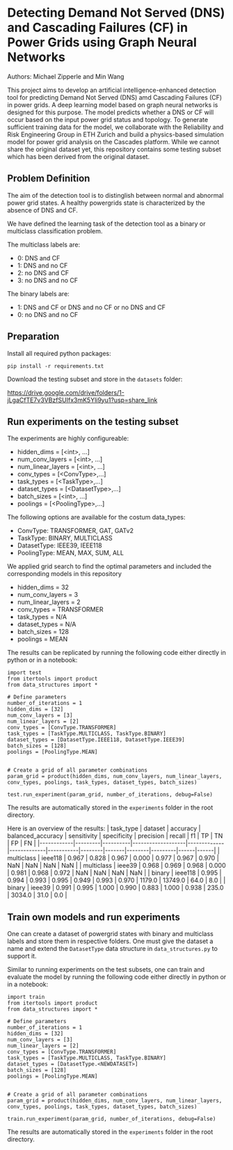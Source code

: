 # Detecting Demand Not Served (DNS) and Cascading Failures (CF) in Power Grids using Graph Neural Networks

Authors: Michael Zipperle and Min Wang 

This project aims to develop an artificial intelligence-enhanced detection tool for predicting Demand Not Served (DNS) amd Cascading Failures (CF) in power grids. A deep learning model based on graph neural networks is designed for this purpose. The model predicts whether a DNS or CF will occur based on the input power grid status and topology. To generate sufficient training data for the model, we collaborate with the Reliability and Risk Engineering Group in ETH Zurich and build a physics-based simulation model for power grid analysis on the Cascades platform. While we cannot share the original dataset yet, this repository contains some testing subset which has been derived from the original dataset.

## Problem Definition

The aim of the detection tool is to distinglish between normal and abnormal power grid states. A healthy powergrids state is characterized by the absence of DNS and CF.

We have defined the learning task of the detection tool as a binary or multiclass classification problem.

The multiclass labels are:
- 0: DNS and CF
- 1: DNS and no CF
- 2: no DNS and CF
- 3: no DNS and no CF

The binary labels are:
- 1: DNS and CF or DNS and no CF or no DNS and CF
- 0: no DNS and no CF

## Preparation

Install all required python packages:

`pip install -r requirements.txt`

Download the testing subset and store in the `datasets` folder:

https://drive.google.com/drive/folders/1-jLgaCfTE7v3VBzfSUIfx3mK5Yli9yu1?usp=share_link

## Run experiments on the testing subset

The experiments are highly configureable:
- hidden_dims = [&lt;int&gt;, ...]
- num_conv_layers = [&lt;int&gt;, ...]
- num_linear_layers = [&lt;int&gt;, ...]
- conv_types = [&lt;ConvType&gt;,...]
- task_types = [&lt;TaskType&gt;,...]
- dataset_types = [&lt;DatasetType&gt;,...]
- batch_sizes = [&lt;int&gt;, ...]
- poolings = [&lt;PoolingType&gt;,...]

The following options are available for the costum data_types:
- ConvType: TRANSFORMER, GAT, GATv2
- TaskType: BINARY, MULTICLASS
- DatasetType: IEEE39, IEEE118
- PoolingType: MEAN, MAX, SUM, ALL

We applied grid search to find the optimal parameters and included the corresponding models in this repository
- hidden_dims = 32
- num_conv_layers = 3
- num_linear_layers = 2
- conv_types = TRANSFORMER
- task_types = N/A
- dataset_types = N/A
- batch_sizes = 128
- poolings = MEAN

The results can be replicated by running the following code either directly in python or in a notebook:

```
import test
from itertools import product
from data_structures import *

# Define parameters
number_of_iterations = 1
hidden_dims = [32]
num_conv_layers = [3]
num_linear_layers = [2]
conv_types = [ConvType.TRANSFORMER]
task_types = [TaskType.MULTICLASS, TaskType.BINARY]
dataset_types = [DatasetType.IEEE118, DatasetType.IEEE39]
batch_sizes = [128]
poolings = [PoolingType.MEAN]


# Create a grid of all parameter combinations
param_grid = product(hidden_dims, num_conv_layers, num_linear_layers, conv_types, poolings, task_types, dataset_types, batch_sizes)

test.run_experiment(param_grid, number_of_iterations, debug=False)
```

The results are automatically stored in the `experiments` folder in the root directory.

Here is an overview of the results:
| task_type  | dataset | accuracy | balanced_accuracy | sensitivity | specificity | precision | recall |  f1   |   TP   |   TN    |  FP  |  FN  |
|------------|---------|----------|-------------------|-------------|-------------|-----------|--------|-------|--------|---------|------|------|
| multiclass | ieee118 | 0.967    | 0.828             | 0.967       | 0.000       | 0.977     | 0.967  | 0.970 | NaN    | NaN     | NaN  | NaN  |
| multiclass | ieee39  | 0.968    | 0.969             | 0.968       | 0.000       | 0.981     | 0.968  | 0.972 | NaN    | NaN     | NaN  | NaN  |
| binary     | ieee118 | 0.995    | 0.994             | 0.993       | 0.995       | 0.949     | 0.993  | 0.970 | 1179.0 | 13749.0 | 64.0 | 8.0  |
| binary     | ieee39  | 0.991    | 0.995             | 1.000       | 0.990       | 0.883     | 1.000  | 0.938 | 235.0  | 3034.0  | 31.0 | 0.0  |

## Train own models and run experiments

One can create a dataset of powergrid states with binary and multiclass labels and store them in respective folders. One must give the dataset a name and extend the `DatasetType` data structure in `data_structures.py` to support it.

Similar to running experiments on the test subsets, one can train and evaluate the model by running the following code either directly in python or in a notebook:

```
import train
from itertools import product
from data_structures import *

# Define parameters
number_of_iterations = 1
hidden_dims = [32]
num_conv_layers = [3]
num_linear_layers = [2]
conv_types = [ConvType.TRANSFORMER]
task_types = [TaskType.MULTICLASS, TaskType.BINARY]
dataset_types = [DatasetType.<NEWDATASET>]
batch_sizes = [128]
poolings = [PoolingType.MEAN]


# Create a grid of all parameter combinations
param_grid = product(hidden_dims, num_conv_layers, num_linear_layers, conv_types, poolings, task_types, dataset_types, batch_sizes)

train.run_experiment(param_grid, number_of_iterations, debug=False)
```

The results are automatically stored in the `experiments` folder in the root directory.
